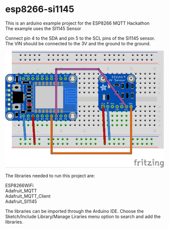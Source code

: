 # esp8266-si1145

This is an arduino example project for the ESP8266 MQTT Hackathon<br>
The example uses the SI1145 Sensor

Connect pin 4 to the SDA and pin 5 to the SCL pins of the SI1145 sensor.
The VIN should be connected to the 3V and the ground to the ground.

![My image](https://github.com/coding-with-craftsmen/ESP8266-SI1145/blob/master/ESP8266-SI1145_bb.jpg)

The libraries needed to run this project are:

ESP8266WiFi<br>
Adafruit_MQTT<br>
Adafruit_MQTT_Client<br>
Adafruit_SI1145

The libraries can be imported through the Arduino IDE. Choose the Sketch/Include Library/Manage Liraries menu option to search and add the libraries.
